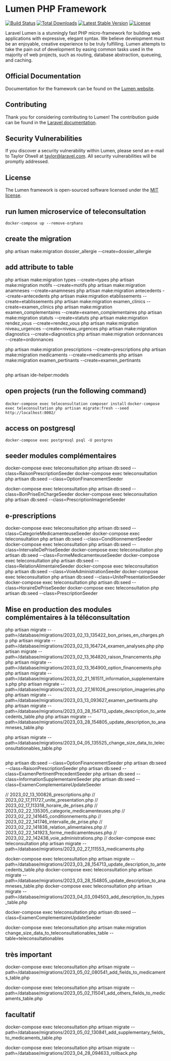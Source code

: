 # Lumen PHP Framework

[![Build Status](https://travis-ci.org/laravel/lumen-framework.svg)](https://travis-ci.org/laravel/lumen-framework)
[![Total Downloads](https://img.shields.io/packagist/dt/laravel/lumen-framework)](https://packagist.org/packages/laravel/lumen-framework)
[![Latest Stable Version](https://img.shields.io/packagist/v/laravel/lumen-framework)](https://packagist.org/packages/laravel/lumen-framework)
[![License](https://img.shields.io/packagist/l/laravel/lumen)](https://packagist.org/packages/laravel/lumen-framework)

Laravel Lumen is a stunningly fast PHP micro-framework for building web applications with expressive, elegant syntax. We believe development must be an enjoyable, creative experience to be truly fulfilling. Lumen attempts to take the pain out of development by easing common tasks used in the majority of web projects, such as routing, database abstraction, queueing, and caching.

## Official Documentation

Documentation for the framework can be found on the [Lumen website](https://lumen.laravel.com/docs).

## Contributing

Thank you for considering contributing to Lumen! The contribution guide can be found in the [Laravel documentation](https://laravel.com/docs/contributions).

## Security Vulnerabilities

If you discover a security vulnerability within Lumen, please send an e-mail to Taylor Otwell at taylor@laravel.com. All security vulnerabilities will be promptly addressed.

## License

The Lumen framework is open-sourced software licensed under the [MIT license](https://opensource.org/licenses/MIT).

## run lumen microservice of teleconsultation
`docker-compose up --remove-orphans`
## create the migration
php artisan make:migration dossier_allergie --create=dossier_allergie

## add attribute to table
php artisan make:migration types --create=types
php artisan make:migration motifs --create=motifs
php artisan make:migration anamneses --create=anamneses
php artisan make:migration antecedents --create=antecedents
php artisan make:migration etablissements --create=etablissements
php artisan make:migration examen_clinics --create=examen_clinics
php artisan make:migration examen_complementaires --create=examen_complementaires
php artisan make:migration statuts --create=statuts
php artisan make:migration rendez_vous --create=rendez_vous
php artisan make:migration niveau_urgences --create=niveau_urgences
php artisan make:migration diagnostics --create=diagnostics
php artisan make:migration ordonnances --create=ordonnances

php artisan make:migration prescriptions --create=prescriptions
php artisan make:migration medicaments --create=medicaments
php artisan make:migration examen_pertinants --create=examen_pertinants


## 
php artisan ide-helper:models

## open projects (run the following command)
`docker-compose exec teleconsultation composer install`
`docker-compose exec teleconsultation php artisan migrate:fresh --seed`
`http://localhost:8002/`

## access on postgresql
`docker-compose exec postgresql psql -U postgres`

## seeder modules complémentaires

docker-compose exec teleconsultation php artisan db:seed --class=RaisonPrescriptionSeeder
docker-compose exec teleconsultation php artisan db:seed --class=OptionFinancementSeeder

docker-compose exec teleconsultation php artisan db:seed --class=BonPriseEnChargeSeeder
docker-compose exec teleconsultation php artisan db:seed --class=PrescriptionImagerieSeeder

## e-prescriptions
docker-compose exec teleconsultation php artisan db:seed --class=CategorieMedicamenteuseSeeder
docker-compose exec teleconsultation php artisan db:seed --class=ConditionnementSeeder
docker-compose exec teleconsultation php artisan db:seed --class=IntervalleDePriseSeeder
docker-compose exec teleconsultation php artisan db:seed --class=FormeMedicamenteuseSeeder
docker-compose exec teleconsultation php artisan db:seed --class=RelationAlimentaireSeeder
docker-compose exec teleconsultation php artisan db:seed --class=VoieAdministrationSeeder
docker-compose exec teleconsultation php artisan db:seed --class=UnitePresentationSeeder
docker-compose exec teleconsultation php artisan db:seed --class=HoraireDePriseSeeder
docker-compose exec teleconsultation php artisan db:seed --class=PrescriptionSeeder



## Mise en production des modules complémentaires à la téléconsultation

php artisan migrate --path=/database/migrations/2023_02_13_135422_bon_prises_en_charges.php
php artisan migrate --path=/database/migrations/2023_02_13_164724_examen_analyses.php
php artisan migrate --path=/database/migrations/2023_02_13_164820_raison_financements.php
php artisan migrate --path=/database/migrations/2023_02_13_164900_option_financements.php
php artisan migrate --path=/database/migrations/2023_02_21_161511_information_supplementaires.php
php artisan migrate --path=/database/migrations/2023_02_27_161026_prescription_imageries.php
php artisan migrate --path=/database/migrations/2023_03_13_093627_examen_pertinants.php
php artisan migrate --path=/database/migrations/2023_03_28_154713_update_description_to_antecedents_table.php
php artisan migrate --path=/database/migrations/2023_03_28_154805_update_description_to_anamneses_table.php

php artisan migrate --path=/database/migrations/2023_04_05_135525_change_size_data_to_teleconsultationables_table.php

## 

php artisan db:seed --class=OptionFinancementSeeder
php artisan db:seed --class=RaisonPrescriptionSeeder
php artisan db:seed --class=ExamenPertinentPrecedentSeeder
php artisan db:seed --class=InformationSupplementaireSeeder
php artisan db:seed --class=ExamenComplementaireUpdateSeeder


// 2023_02_13_100826_prescriptions.php
// 2023_02_17_111727_unite_presentation.php
// 2023_02_17_113318_horaire_de_prises.php
// 2023_02_22_135305_categorie_medicamenteuses.php
// 2023_02_22_141645_conditionnements.php
// 2023_02_22_141746_intervalle_de_prise.php
// 2023_02_22_141838_relation_alimentaires.php
// 2023_02_22_141923_forme_medicamenteuses.php
// 2023_02_22_142438_voie_administrations.php
// docker-compose exec teleconsultation php artisan migrate --path=/database/migrations/2023_02_27_111553_medicaments.php






docker-compose exec teleconsultation php artisan migrate --path=/database/migrations/2023_03_28_154713_update_description_to_antecedents_table.php
docker-compose exec teleconsultation php artisan migrate --path=/database/migrations/2023_03_28_154805_update_description_to_anamneses_table.php
docker-compose exec teleconsultation php artisan migrate --path=/database/migrations/2023_04_03_094503_add_description_to_types_table.php


docker-compose exec teleconsultation php artisan db:seed --class=ExamenComplementaireUpdateSeeder

docker-compose exec teleconsultation php artisan make:migration change_size_data_to_teleconsultationables_table --table=teleconsultationables


## très important
docker-compose exec teleconsultation php artisan migrate --path=/database/migrations/2023_05_02_080541_add_fields_to_medicaments_table.php

docker-compose exec teleconsultation php artisan migrate --path=/database/migrations/2023_05_02_115041_add_others_fields_to_medicaments_table.php

## facultatif
docker-compose exec teleconsultation php artisan migrate --path=/database/migrations/2023_05_02_130841_add_supplementary_fields_to_medicaments_table.php

docker-compose exec teleconsultation php artisan migrate --path=/database/migrations/2023_04_28_094633_rollback.php